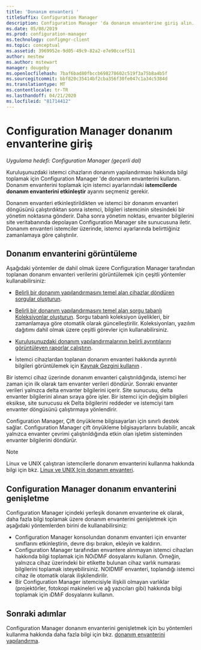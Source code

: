 ```yaml
---
title: 'Donanım envanteri '
titleSuffix: Configuration Manager
description: Configuration Manager 'da donanım envanterine giriş alın.
ms.date: 05/08/2019
ms.prod: configuration-manager
ms.technology: configmgr-client
ms.topic: conceptual
ms.assetid: 3969952e-9d05-49c9-82a2-e7e90ccef511
author: mestew
ms.author: mstewart
manager: dougeby
ms.openlocfilehash: 7baf6bad80fbccb698278602c519f3a75b8a4b5f
ms.sourcegitcommit: bbf820c35414bf2cba356f30fe047c1a34c5384d
ms.translationtype: MT
ms.contentlocale: tr-TR
ms.lasthandoff: 04/21/2020
ms.locfileid: "81714412"
---
```

# <a name="introduction-to-hardware-inventory-in-configuration-manager"></a>Configuration Manager donanım envanterine giriş

*Uygulama hedefi: Configuration Manager (geçerli dal)*

Kuruluşunuzdaki istemci cihazların donanım yapılandırması hakkında bilgi toplamak için Configuration Manager 'de donanım envanterini kullanın. Donanım envanterini toplamak için istemci ayarlarındaki **istemcilerde donanım envanterini etkinleştir** ayarını seçmeniz gerekir.  

 Donanım envanteri etkinleştirildikten ve istemci bir donanım envanteri döngüsünü çalıştırdıktan sonra istemci, bilgileri istemcinin sitesindeki bir yönetim noktasına gönderir. Daha sonra yönetim noktası, envanter bilgilerini site veritabanında depolayan Configuration Manager site sunucusuna iletir. Donanım envanteri istemciler üzerinde, istemci ayarlarında belirttiğiniz zamanlamaya göre çalıştırılır.  
## <a name="view-hardware-inventory"></a>Donanım envanterini görüntüleme 

 Aşağıdaki yöntemler de dahil olmak üzere Configuration Manager tarafından toplanan donanım envanteri verilerini görüntülemek için çeşitli yöntemler kullanabilirsiniz:  

- [Belirli bir donanım yapılandırmasını temel alan cihazlar döndüren sorgular oluşturun](../../../../core/servers/manage/introduction-to-queries.md).  

- [Belirli bir donanım yapılandırmasını temel alan sorgu tabanlı Koleksiyonlar oluşturun](../../../../core/clients/manage/collections/introduction-to-collections.md). Sorgu tabanlı koleksiyon üyelikleri, bir zamanlamaya göre otomatik olarak güncelleştirilir. Koleksiyonları, yazılım dağıtımı dahil olmak üzere çeşitli görevler için kullanabilirsiniz.

- [Kuruluşunuzdaki donanım yapılandırmalarının belirli ayrıntılarını görüntüleyen raporlar çalıştırın](../../../servers/manage/introduction-to-reporting.md).

- İstemci cihazlardan toplanan donanım envanteri hakkında ayrıntılı bilgileri görüntülemek için [Kaynak Gezgini kullanın](../../../../core/clients/manage/inventory/use-resource-explorer-to-view-hardware-inventory.md) .

Bir istemci cihaz üzerinde donanım envanteri çalıştırıldığında, istemci her zaman için ilk olarak tam envanter verileri döndürür. Sonraki envanter verileri yalnızca delta envanter bilgilerini içerir. Site sunucusu, delta envanter bilgilerini alınan sıraya göre işler. Bir istemci için değişim bilgileri eksikse, site sunucusu ek Delta bilgilerini reddeder ve istemciyi tam envanter döngüsünü çalıştırmaya yönlendirir.  

 Configuration Manager, Çift önyükleme bilgisayarları için sınırlı destek sağlar. Configuration Manager çift önyükleme bilgisayarlarını bulabilir, ancak yalnızca envanter çevrimi çalıştırıldığında etkin olan işletim sisteminden envanter bilgilerini döndürür.  

> [!NOTE]  
>  Linux ve UNIX çalıştıran istemcilerle donanım envanterini kullanma hakkında bilgi için bkz. [Linux ve UNIX Için donanım envanteri](../../../../core/clients/manage/inventory/hardware-inventory-for-linux-and-unix.md).  

## <a name="extending-configuration-manager-hardware-inventory"></a>Configuration Manager donanım envanterini genişletme  
 Configuration Manager içindeki yerleşik donanım envanterine ek olarak, daha fazla bilgi toplamak üzere donanım envanterini genişletmek için aşağıdaki yöntemlerden birini de kullanabilirsiniz:  

- Configuration Manager konsolundan donanım envanteri için envanter sınıflarını etkinleştirin, devre dışı bırakın, ekleyin ve kaldırın.  
- Configuration Manager tarafından envantere alınmayan istemci cihazları hakkında bilgi toplamak için NOıDMıF dosyalarını kullanın. Örneğin, yalnızca cihaz üzerindeki bir etikette bulunan cihaz varlık numarası bilgilerini toplamak isteyebilirsiniz. NOIDMIF envanteri, toplandığı istemci cihaz ile otomatik olarak ilişkilendirilir.  
- Bir Configuration Manager istemcisiyle ilişkili olmayan varlıklar (projektörler, fotokopi makineleri ve ağ yazıcıları gibi) hakkında bilgi toplamak için ıDMıF dosyalarını kullanın.


## <a name="next-steps"></a>Sonraki adımlar
Configuration Manager donanım envanterini genişletmek için bu yöntemleri kullanma hakkında daha fazla bilgi için bkz. [donanım envanterini yapılandırma](../../../../core/clients/manage/inventory/configure-hardware-inventory.md).  
